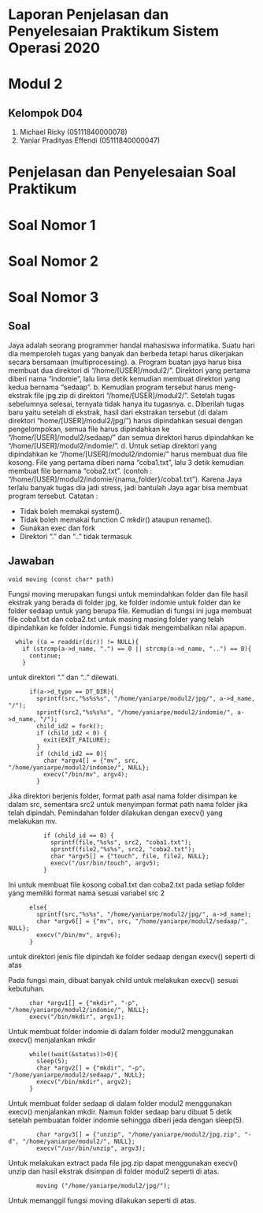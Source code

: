 # Laporan Penjelasan dan Penyelesaian Praktikum Sistem Operasi 2020
# Modul 2
## Kelompok D04
1. Michael Ricky (05111840000078)
2. Yaniar Pradityas Effendi (05111840000047)

# Penjelasan dan Penyelesaian Soal Praktikum
# Soal Nomor 1

# Soal Nomor 2

# Soal Nomor 3
## Soal
Jaya adalah seorang programmer handal mahasiswa informatika. Suatu hari dia
memperoleh tugas yang banyak dan berbeda tetapi harus dikerjakan secara bersamaan
(multiprocessing).
a. Program buatan jaya harus bisa membuat dua direktori di
“/home/[USER]/modul2/”. Direktori yang pertama diberi nama “indomie”, lalu
lima detik kemudian membuat direktori yang kedua bernama “sedaap”.
b. Kemudian program tersebut harus meng-ekstrak file jpg.zip di direktori
“/home/[USER]/modul2/”. Setelah tugas sebelumnya selesai, ternyata tidak
hanya itu tugasnya.
c. Diberilah tugas baru yaitu setelah di ekstrak, hasil dari ekstrakan tersebut (di
dalam direktori “home/[USER]/modul2/jpg/”) harus dipindahkan sesuai dengan
pengelompokan, semua file harus dipindahkan ke
“/home/[USER]/modul2/sedaap/” dan semua direktori harus dipindahkan ke
“/home/[USER]/modul2/indomie/”.
d. Untuk setiap direktori yang dipindahkan ke “/home/[USER]/modul2/indomie/”
harus membuat dua file kosong. File yang pertama diberi nama “coba1.txt”, lalu
3 detik kemudian membuat file bernama “coba2.txt”.
(contoh : “/home/[USER]/modul2/indomie/{nama_folder}/coba1.txt”).
Karena Jaya terlalu banyak tugas dia jadi stress, jadi bantulah Jaya agar bisa membuat
program tersebut.
Catatan :
- Tidak boleh memakai system().
- Tidak boleh memakai function C mkdir() ataupun rename().
- Gunakan exec dan fork
- Direktori “.” dan “..” tidak termasuk

## Jawaban
```
void moving (const char* path)
```

Fungsi moving merupakan fungsi untuk memindahkan folder dan file hasil ekstrak yang berada di folder jpg, ke folder indomie untuk folder dan ke folder sedaap untuk yang berupa file. Kemudian di fungsi ini juga membuat file coba1.txt dan coba2.txt untuk masing masing folder yang telah dipindahkan ke folder indomie. Fungsi tidak mengembalikan nilai apapun.
```
  while ((a = readdir(dir)) != NULL){
    if (strcmp(a->d_name, ".") == 0 || strcmp(a->d_name, "..") == 0){
      continue;
    }
```

untuk direktori “.” dan “..” dilewati.
```
      if(a->d_type == DT_DIR){
        sprintf(src,"%s%s%s", "/home/yaniarpe/modul2/jpg/", a->d_name, "/");
        sprintf(src2,"%s%s%s", "/home/yaniarpe/modul2/indomie/", a->d_name, "/");
        child_id2 = fork();
        if (child_id2 < 0) {
          exit(EXIT_FAILURE);
        }
        if (child_id2 == 0){
          char *argv4[] = {"mv", src, "/home/yaniarpe/modul2/indomie/", NULL};
          execv("/bin/mv", argv4);
        }
```

Jika direktori berjenis folder, format path asal nama folder disimpan ke dalam src, sementara src2 untuk menyimpan format path nama folder jika telah dipindah. Pemindahan folder dilakukan dengan execv() yang melakukan mv.
```
          if (child_id == 0) {
            sprintf(file,"%s%s", src2, "coba1.txt");
            sprintf(file2,"%s%s", src2, "coba2.txt");
            char *argv5[] = {"touch", file, file2, NULL};
            execv("/usr/bin/touch", argv5);
          }
```

Ini untuk membuat file kosong coba1.txt dan coba2.txt pada setiap folder yang memiliki format nama sesuai variabel src 2
```      
      else{
        sprintf(src,"%s%s", "/home/yaniarpe/modul2/jpg/", a->d_name);
        char *argv6[] = {"mv", src, "/home/yaniarpe/modul2/sedaap/", NULL};
        execv("/bin/mv", argv6);
      }
```

untuk direktori jenis file dipindah ke folder sedaap dengan execv() seperti di atas

Pada fungsi main, dibuat banyak child untuk melakukan execv() sesuai kebutuhan.
```
      char *argv1[] = {"mkdir", "-p", "/home/yaniarpe/modul2/indomie/", NULL};
      execv("/bin/mkdir", argv1);
```

Untuk membuat folder indomie di dalam folder modul2 menggunakan execv() menjalankan mkdir
```
      while((wait(&status))>0){
        sleep(5);
        char *argv2[] = {"mkdir", "-p", "/home/yaniarpe/modul2/sedaap/", NULL};
        execv("/bin/mkdir", argv2);
      }
```

Untuk membuat folder sedaap di dalam folder modul2 menggunakan execv() menjalankan mkdir. Namun folder sedaap baru dibuat 5 detik setelah pembuatan folder indomie sehingga diberi jeda dengan sleep(5).
```
        char *argv3[] = {"unzip", "/home/yaniarpe/modul2/jpg.zip", "-d", "/home/yaniarpe/modul2/", NULL};
        execv("/usr/bin/unzip", argv3);
```     

Untuk melakukan extract pada file jpg.zip dapat menggunakan execv() unzip dan hasil ekstrak disimpan di folder modul2 seperti di atas.
```
        moving ("/home/yaniarpe/modul2/jpg/");
```

Untuk memanggil fungsi moving dilakukan seperti di atas.

